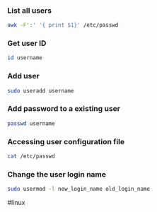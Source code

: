 ### List all users
```bash
awk -F':' '{ print $1}' /etc/passwd
```

### Get user ID
```bash
id username
```

### Add user
```bash
sudo useradd username
```


### Add password to a existing user

```bash
passwd username
```

### Accessing user configuration file

```bash
cat /etc/passwd
```

### Change the user login name
```bash
sudo usermod -l new_login_name old_login_name
```


#linux 
